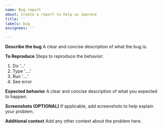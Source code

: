 ```yaml
---
name: Bug report
about: Create a report to help us improve
title: ''
labels: bug
assignees: ''

---
```


**Describe the bug**
A clear and concise description of what the bug is.

**To Reproduce**
Steps to reproduce the behavior:
1. Do '...'
2. Type '....'
3. Run '....'
4. See error

**Expected behavior**
A clear and concise description of what you expected to happen.

**Screenshots (OPTIONAL)**
If applicable, add screenshots to help explain your problem.

**Additional context**
Add any other context about the problem here.
